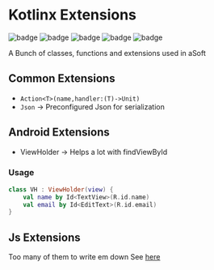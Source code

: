 # Kotlinx Extensions

![badge][badge-maven] ![badge][badge-mpp] ![badge][badge-android] ![badge][badge-js] ![badge][badge-jvm]

A Bunch of classes, functions and extensions used in aSoft

## Common Extensions

- `Action<T>(name,handler:(T)->Unit)`
- `Json` -> Preconfigured Json for serialization

## Android Extensions

- ViewHolder -> Helps a lot with findViewById

### Usage

```kotlin
class VH : ViewHolder(view) {
    val name by Id<TextView>(R.id.name)
    val email by Id<EditText>(R.id.email)
}
```

## Js Extensions

Too many of them to write em down
See [here](https://github.com/aSoft-Ltd/kotlinx-extensions/tree/master/src/jsMain/kotlin/tz/co/asoft)

[badge-maven]: https://img.shields.io/maven-central/v/tz.co.asoft/kotlinx-extensions-core/0.0.20?style=flat

[badge-mpp]: https://img.shields.io/badge/kotlin-multiplatform-blue?style=flat

[badge-android]: http://img.shields.io/badge/platform-android-brightgreen.svg?style=flat

[badge-js]: http://img.shields.io/badge/platform-js-yellow.svg?style=flat

[badge-jvm]: http://img.shields.io/badge/platform-jvm-orange.svg?style=flat
